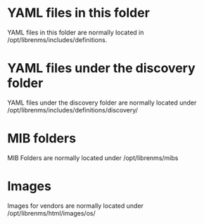 # YAML files in this folder

YAML files in this folder are normally located in /opt/librenms/includes/definitions.

# YAML files under the discovery folder

YAML files under the discovery folder are normally located under /opt/librenms/includes/definitions/discovery/

# MIB folders

MIB Folders are normally located under /opt/librenms/mibs

# Images

Images for vendors are normally located under /opt/librenms/html/images/os/